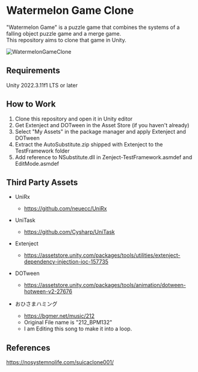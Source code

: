 # Watermelon Game Clone

"Watermelon Game" is a puzzle game that combines the systems of a falling object puzzle game and a merge game.  
This repository aims to clone that game in Unity.

![WatermelonGameClone](https://github.com/user-attachments/assets/9fac8743-cc80-443a-9c88-c53c01932522)

## Requirements

Unity 2022.3.11f1 LTS or later

## How to Work

1. Clone this repository and open it in Unity editor
2. Get Extenject and DOTween in the Asset Store (if you haven't already)
3. Select "My Assets" in the package manager and apply Extenject and DOTween
4. Extract the AutoSubstitute.zip shipped with Extenject to the TestFramework folder
5. Add reference to NSubstitute.dll in Zenject-TestFramework.asmdef and EditMode.asmdef

## Third Party Assets

- UniRx
  - <https://github.com/neuecc/UniRx>

- UniTask
  - <https://github.com/Cysharp/UniTask>

- Extenject
  - <https://assetstore.unity.com/packages/tools/utilities/extenject-dependency-injection-ioc-157735>

- DOTween
  - <https://assetstore.unity.com/packages/tools/animation/dotween-hotween-v2-27676>

- おひさまハミング
  - <https://bgmer.net/music/212>
  - Original File name is "212_BPM132"
  - I am Editing this song to make it into a loop.

## References

<https://nosystemnolife.com/suicaclone001/>
